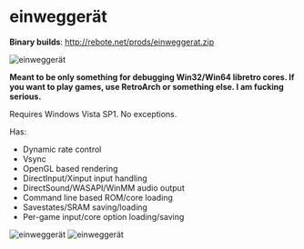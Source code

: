 # einweggerät

**Binary builds**: http://rebote.net/prods/einweggerat.zip

![einweggerät](https://rebote.net/linkage/einweg1.PNG)

**Meant to be only something for debugging Win32/Win64 libretro cores.
If you want to play games, use RetroArch or something else.
I am fucking serious.**

Requires Windows Vista SP1. No exceptions.

Has:
* Dynamic rate control
* Vsync
* OpenGL based rendering
* DirectInput/Xinput input handling
* DirectSound/WASAPI/WinMM audio output
* Command line based ROM/core loading
* Savestates/SRAM saving/loading
* Per-game input/core option loading/saving

![einweggerät](https://rebote.net/linkage/einweg2.PNG)
![einweggerät](https://rebote.net/linkage/einweg3.PNG)
